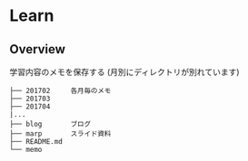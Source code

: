 # Learn

## Overview
学習内容のメモを保存する
(月別にディレクトリが別れています)

```
├── 201702     各月毎のメモ
├── 201703
├── 201704
|...
├── blog       ブログ
├── marp       スライド資料
├── README.md
└── memo
```
